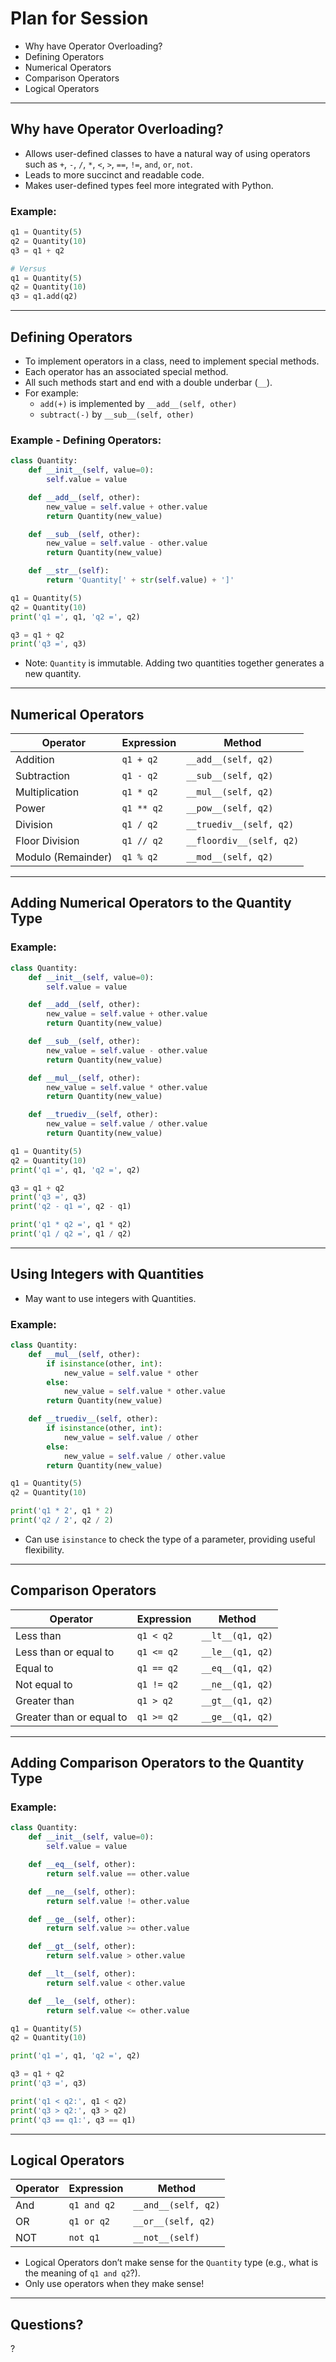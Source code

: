 # Plan for Session
- Why have Operator Overloading?
- Defining Operators
- Numerical Operators
- Comparison Operators
- Logical Operators

---

## Why have Operator Overloading?
- Allows user-defined classes to have a natural way of using operators such as `+`, `-`, `/`, `*`, `<`, `>`, `==`, `!=`, `and`, `or`, `not`.
- Leads to more succinct and readable code.
- Makes user-defined types feel more integrated with Python.

### Example:
```python
q1 = Quantity(5)
q2 = Quantity(10)
q3 = q1 + q2

# Versus
q1 = Quantity(5)
q2 = Quantity(10)
q3 = q1.add(q2)
```

---

## Defining Operators
- To implement operators in a class, need to implement special methods.
- Each operator has an associated special method.
- All such methods start and end with a double underbar (`__`).
- For example:
  - `add(+)` is implemented by `__add__(self, other)`
  - `subtract(-)` by `__sub__(self, other)`

### Example - Defining Operators:
```python
class Quantity:
    def __init__(self, value=0):
        self.value = value

    def __add__(self, other):
        new_value = self.value + other.value
        return Quantity(new_value)

    def __sub__(self, other):
        new_value = self.value - other.value
        return Quantity(new_value)

    def __str__(self):
        return 'Quantity[' + str(self.value) + ']'

q1 = Quantity(5)
q2 = Quantity(10)
print('q1 =', q1, 'q2 =', q2)

q3 = q1 + q2
print('q3 =', q3)
```
- Note: `Quantity` is immutable. Adding two quantities together generates a new quantity.

---

## Numerical Operators
| Operator | Expression | Method |
| --- | --- | --- |
| Addition | `q1 + q2` | `__add__(self, q2)` |
| Subtraction | `q1 - q2` | `__sub__(self, q2)` |
| Multiplication | `q1 * q2` | `__mul__(self, q2)` |
| Power | `q1 ** q2` | `__pow__(self, q2)` |
| Division | `q1 / q2` | `__truediv__(self, q2)` |
| Floor Division | `q1 // q2` | `__floordiv__(self, q2)` |
| Modulo (Remainder) | `q1 % q2` | `__mod__(self, q2)` |

---

## Adding Numerical Operators to the Quantity Type
### Example:
```python
class Quantity:
    def __init__(self, value=0):
        self.value = value

    def __add__(self, other):
        new_value = self.value + other.value
        return Quantity(new_value)

    def __sub__(self, other):
        new_value = self.value - other.value
        return Quantity(new_value)

    def __mul__(self, other):
        new_value = self.value * other.value
        return Quantity(new_value)

    def __truediv__(self, other):
        new_value = self.value / other.value
        return Quantity(new_value)

q1 = Quantity(5)
q2 = Quantity(10)
print('q1 =', q1, 'q2 =', q2)

q3 = q1 + q2
print('q3 =', q3)
print('q2 - q1 =', q2 - q1)

print('q1 * q2 =', q1 * q2)
print('q1 / q2 =', q1 / q2)
```

---

## Using Integers with Quantities
- May want to use integers with Quantities.

### Example:
```python
class Quantity:
    def __mul__(self, other):
        if isinstance(other, int):
            new_value = self.value * other
        else:
            new_value = self.value * other.value
        return Quantity(new_value)

    def __truediv__(self, other):
        if isinstance(other, int):
            new_value = self.value / other
        else:
            new_value = self.value / other.value
        return Quantity(new_value)

q1 = Quantity(5)
q2 = Quantity(10)

print('q1 * 2', q1 * 2)
print('q2 / 2', q2 / 2)
```
- Can use `isinstance` to check the type of a parameter, providing useful flexibility.

---

## Comparison Operators
| Operator | Expression | Method |
| --- | --- | --- |
| Less than | `q1 < q2` | `__lt__(q1, q2)` |
| Less than or equal to | `q1 <= q2` | `__le__(q1, q2)` |
| Equal to | `q1 == q2` | `__eq__(q1, q2)` |
| Not equal to | `q1 != q2` | `__ne__(q1, q2)` |
| Greater than | `q1 > q2` | `__gt__(q1, q2)` |
| Greater than or equal to | `q1 >= q2` | `__ge__(q1, q2)` |

---

## Adding Comparison Operators to the Quantity Type
### Example:
```python
class Quantity:
    def __init__(self, value=0):
        self.value = value

    def __eq__(self, other):
        return self.value == other.value

    def __ne__(self, other):
        return self.value != other.value

    def __ge__(self, other):
        return self.value >= other.value

    def __gt__(self, other):
        return self.value > other.value

    def __lt__(self, other):
        return self.value < other.value

    def __le__(self, other):
        return self.value <= other.value

q1 = Quantity(5)
q2 = Quantity(10)

print('q1 =', q1, 'q2 =', q2)

q3 = q1 + q2
print('q3 =', q3)

print('q1 < q2:', q1 < q2)
print('q3 > q2:', q3 > q2)
print('q3 == q1:', q3 == q1)
```

---

## Logical Operators
| Operator | Expression | Method |
| --- | --- | --- |
| And | `q1 and q2` | `__and__(self, q2)` |
| OR | `q1 or q2` | `__or__(self, q2)` |
| NOT | `not q1` | `__not__(self)` |

- Logical Operators don’t make sense for the `Quantity` type (e.g., what is the meaning of `q1 and q2`?).
- Only use operators when they make sense!

---

## Questions?

?
